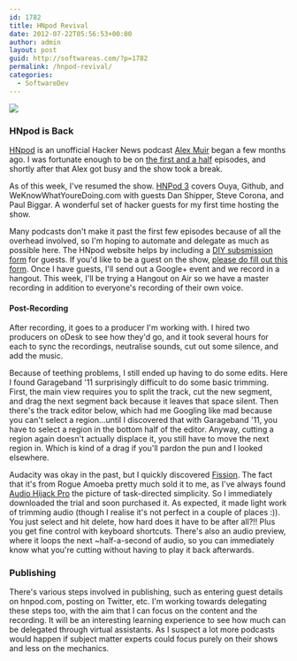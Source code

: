 ```yaml
---
id: 1782
title: HNpod Revival
date: 2012-07-22T05:56:53+00:00
author: admin
layout: post
guid: http://softwareas.com/?p=1782
permalink: /hnpod-revival/
categories:
  - SoftwareDev
---
```

![](http://i.imgur.com/VekZP.png)

### HNpod is Back

[HNpod](http://hnpod.com) is an unofficial Hacker News podcast [Alex Muir](http://www.alexmuir.com/) began a few months ago. I was fortunate enough to be on [the first and a half](http://player.fm/series/hnpod) episodes, and shortly after that Alex got busy and the show took a break.

As of this week, I've resumed the show. [HNPod 3](http://www.hnpod.com/episodes/hnpod-3-ouya-github-we-know-what-you-re-doing) covers Ouya, Github, and WeKnowWhatYoureDoing.com with guests Dan Shipper, Steve Corona, and Paul Biggar. A wonderful set of hacker guests for my first time hosting the show.

Many podcasts don't make it past the first few episodes because of all the overhead involved, so I'm hoping to automate and delegate as much as possible here. The HNpod website helps by including a [DIY subsmission form](http://www.hnpod.com/be-a-guest) for guests. If you'd like to be a guest on the show, [please do fill out this form](http://www.hnpod.com/be-a-guest). Once I have guests, I'll send out a Google+ event and we record in a hangout. This week, I'll be trying a Hangout on Air so we have a master recording in addition to everyone's recording of their own voice.

#### Post-Recording

After recording, it goes to a producer I'm working with. I hired two producers on oDesk to see how they'd go, and it took several hours for each to sync the recordings, neutralise sounds, cut out some silence, and add the music. 

Because of teething problems, I still ended up having to do some edits. Here I found Garageband '11 surprisingly difficult to do some basic trimming. First, the main view requires you to split the track, cut the new segment, and drag the next segment back because it leaves that space silent. Then there's the track editor below, which had me Googling like mad because you can't select a region...until I discovered that with Garageband '11, you have to select a region in the bottom half of the editor. Anyway, cutting a region again doesn't actually displace it, you still have to move the next region in. Which is kind of a drag if you'll pardon the pun and I looked elsewhere.

Audacity was okay in the past, but I quickly discovered [Fission](http://rogueamoeba.com/fission/). The fact that it's from Rogue Amoeba pretty much sold it to me, as I've always found [Audio Hijack Pro](http://rogueamoeba.com/audiohijackpro/) the picture of task-directed simplicity. So I immediately downloaded the trial and soon purchased it. As expected, it made light work of trimming audio (though I realise it's not perfect in a couple of places :)). You just select and hit delete, how hard does it have to be after all?!! Plus you get fine control with keyboard shortcuts. There's also an audio preview, where it loops the next ~half-a-second of audio, so you can immediately know what you're cutting without having to play it back afterwards.

### Publishing

There's various steps involved in publishing, such as entering guest details on hnpod.com, posting on Twitter, etc. I'm working towards delegating these steps too, with the aim that I can focus on the content and the recording. It will be an interesting learning experience to see how much can be delegated through virtual assistants. As I suspect a lot more podcasts would happen if subject matter experts could focus purely on their shows and less on the mechanics.